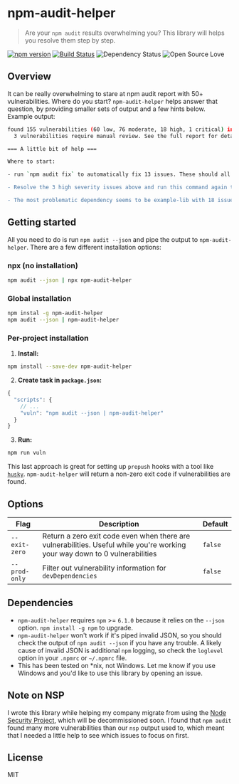 # npm-audit-helper

> Are your `npm audit` results overwhelming you? This library will helps you resolve them step by step.

[![npm version](https://badge.fury.io/js/npm-audit-helper.svg)](https://badge.fury.io/js/npm-audit-helper)
[![Build Status](https://travis-ci.org/rouanw/npm-audit-helper.svg?branch=master)](https://travis-ci.org/rouanw/npm-audit-helper)
![Dependency Status](https://david-dm.org/rouanw/npm-audit-helper.svg)
![Open Source Love](https://badges.frapsoft.com/os/mit/mit.svg?v=102)

## Overview

It can be really overwhelming to stare at npm audit report with 50+ vulnerabilities. Where do you start? `npm-audit-helper` helps answer that question, by providing smaller sets of output and a few hints below. Example output:

```sh
found 155 vulnerabilities (60 low, 76 moderate, 18 high, 1 critical) in 22715 scanned packages
  3 vulnerabilities require manual review. See the full report for details.

=== A little bit of help ===

Where to start:

- run `npm audit fix` to automatically fix 13 issues. These should all be non-breaking upgrades, so don't stress.

- Resolve the 3 high severity issues above and run this command again to move to the next severity.

- The most problematic dependency seems to be example-lib with 18 issues that need your attention.
```

## Getting started

All you need to do is run `npm audit --json` and pipe the output to `npm-audit-helper`. There are a few different installation options:

### npx (no installation)

```sh
npm audit --json | npx npm-audit-helper
```

### Global installation

```sh
npm instal -g npm-audit-helper
npm audit --json | npm-audit-helper
```

### Per-project installation

1. __Install:__

```sh
npm install --save-dev npm-audit-helper
```

2. __Create task in `package.json`:__

```js
{
  "scripts": {
    // ...
    "vuln": "npm audit --json | npm-audit-helper"
  }
}
```

3. __Run:__

```sh
npm run vuln
```

This last approach is great for setting up `prepush` hooks with a tool like [`husky`](https://github.com/typicode/husky). `npm-audit-helper` will return a non-zero exit code if vulnerabilities are found.

## Options

Flag|Description|Default
---|---|---
`--exit-zero`|Return a zero exit code even when there are vulnerabilities. Useful while you're working your way down to 0 vulnerabilities|`false`
`--prod-only`|Filter out vulnerability information for `devDependencies`|`false`

## Dependencies

- `npm-audit-helper` requires `npm` >= `6.1.0` because it relies on the `--json` option. `npm install -g npm` to upgrade.
- `npm-audit-helper` won't work if it's piped invalid JSON, so you should check the output of `npm audit --json` if you have any trouble. A likely cause of invalid JSON is additional `npm` logging, so check the `loglevel` option in your `.npmrc` or `~/.npmrc` file.
- This has been tested on *nix, not Windows. Let me know if you use Windows and you'd like to use this library by opening an issue.

## Note on NSP

I wrote this library while helping my company migrate from using the [Node Security Project](https://nodesecurity.io/), which will be decommissioned soon. I found that `npm audit` found many more vulnerabilities than our `nsp` output used to, which meant that I needed a little help to see which issues to focus on first.

## License

MIT
